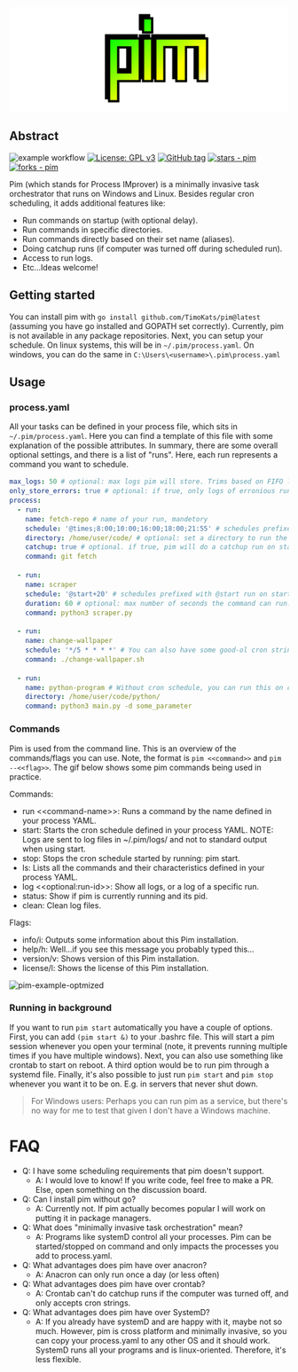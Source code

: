 ![logo](https://github.com/TimoKats/pim/blob/main/.github/logo.png)

## Abstract
![example workflow](https://github.com/timokats/pim/actions/workflows/test.yaml/badge.svg)
[![License: GPL v3](https://img.shields.io/badge/License-GPLv3-red.svg)](https://www.gnu.org/licenses/gpl-3.0)
[![GitHub tag](https://img.shields.io/github/tag/TimoKats/pim?include_prereleases=&sort=semver&color=cyan)](https://github.com/TimoKats/pim/releases/)
[![stars - pim](https://img.shields.io/github/stars/TimoKats/pim?style=social)](https://github.com/TimoKats/pim)
[![forks - pim](https://img.shields.io/github/forks/TimoKats/pim?style=social)](https://github.com/TimoKats/pim) 

Pim (which stands for Process IMprover) is a minimally invasive task orchestrator that runs on Windows and Linux. Besides regular cron scheduling, it adds additional features like:

- Run commands on startup (with optional delay).
- Run commands in specific directories.
- Run commands directly based on their set name (aliases).
- Doing catchup runs (if computer was turned off during scheduled run).
- Access to run logs.
- Etc...Ideas welcome!

## Getting started
You can install pim with `go install github.com/TimoKats/pim@latest` (assuming you have go installed and GOPATH set correctly). Currently, pim is not available in any package repositories. Next, you can setup your schedule. On linux systems, this will be in `~/.pim/process.yaml`. On windows, you can do the same in `C:\Users\<username>\.pim\process.yaml`

## Usage

### process.yaml
All your tasks can be defined in your process file, which sits in `~/.pim/process.yaml`. Here you can find a template of this file with some explanation of the possible attributes. In summary, there are some overall optional settings, and there is a list of "runs". Here, each run represents a command you want to schedule.

```yaml
max_logs: 50 # optional: max logs pim will store. Trims based on FIFO logic. Defaults to none.
only_store_errors: true # optional: if true, only logs of erronious runs are stored. Defaults to false
process:
  - run:
    name: fetch-repo # name of your run, mandetory
    schedule: '@times;8:00;10:00;16:00;18:00;21:55' # schedules prefixed with @times will run every day at the selected time.
    directory: /home/user/code/ # optional: set a directory to run the code in.
    catchup: true # optional. if true, pim will do a catchup run on startup if the computer was off when last scheduled.
    command: git fetch

  - run:
    name: scraper
    schedule: '@start+20' # schedules prefixed with @start run on startup. +20 means wait 20 seconds after startup to run.
    duration: 60 # optional: max number of seconds the command can run. After which, program is gracefully exited
    command: python3 scraper.py

  - run:
    name: change-wallpaper
    schedule: '*/5 * * * *' # You can also have some good-ol cron strings :)
    command: ./change-wallpaper.sh

  - run:
    name: python-program # Without cron schedule, you can run this on command
    directory: /home/user/code/python/
    command: python3 main.py -d some_parameter

```

### Commands
Pim is used from the command line. This is an overview of the commands/flags you can use. Note, the format is `pim <<command>>` and `pim --<<flag>>`. The gif below shows some pim commands being used in practice.

Commands:
- run <\<command-name\>>: Runs a command by the name defined in your process YAML.
- start: Starts the cron schedule defined in your process YAML. NOTE: Logs are sent to log files in ~/.pim/logs/ and not to standard output when using start.
- stop: Stops the cron schedule started by running: pim start.
- ls: Lists all the commands and their characteristics defined in your process YAML.
- log <\<optional:run-id\>>: Show all logs, or a log of a specific run.
- status: Show if pim is currently running and its pid.
- clean: Clean log files.

Flags:
- info/i: Outputs some information about this Pim installation.
- help/h: Well...if you see this message you probably typed this...
- version/v: Shows version of this Pim installation.
- license/l: Shows the license of this Pim installation.

![pim-example-optmized](https://github.com/user-attachments/assets/85d69829-739c-49e1-a75e-63c2ff3d2324)


### Running in background
If you want to run `pim start` automatically you have a couple of options. First, you can add `(pim start &)` to your .bashrc file. This will start a pim session whenever you open your terminal (note, it prevents running multiple times if you have multiple windows). Next, you can also use something like crontab to start on reboot. A third option would be to run pim through a systemd file. Finally, it's also possible to just run `pim start` and `pim stop` whenever you want it to be on. E.g. in servers that never shut down.

> For Windows users: Perhaps you can run pim as a service, but there's no way for me to test that given I don't have a Windows machine.

# FAQ
- Q: I have some scheduling requirements that pim doesn't support.
    - A: I would love to know! If you write code, feel free to make a PR. Else, open something on the discussion board.
- Q: Can I install pim without go?
    - A: Currently not. If pim actually becomes popular I will work on putting it in package managers.
- Q: What does "minimally invasive task orchestration" mean?
    - A: Programs like systemD control all your processes. Pim can be started/stopped on command and only impacts the processes you add to process.yaml.
- Q: What advantages does pim have over anacron?
    - A: Anacron can only run once a day (or less often)
- Q: What advantages does pim have over crontab?
    - A: Crontab can't do catchup runs if the computer was turned off, and only accepts cron strings.
 - Q: What advantages does pim have over SystemD?
    - A: If you already have systemD and are happy with it, maybe not so much. However, pim is cross platform and minimally invasive, so you can copy your process.yaml to any other OS and it should work. SystemD runs all your programs and is linux-oriented. Therefore, it's less flexible.

